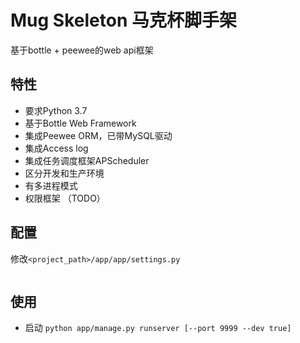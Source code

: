 # Mug Skeleton 马克杯脚手架

基于bottle + peewee的web api框架

## 特性

* 要求Python 3.7
* 基于Bottle Web Framework
* 集成Peewee ORM，已带MySQL驱动
* 集成Access log
* 集成任务调度框架APScheduler
* 区分开发和生产环境
* 有多进程模式
* 权限框架 （TODO）

## 配置

修改`<project_path>/app/app/settings.py`

```python

```

## 使用

* 启动 `python app/manage.py runserver [--port 9999 --dev true]`
